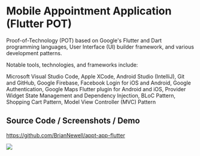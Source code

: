 # Mobile Appointment Application (Flutter POT)

Proof-of-Technology (POT) based on Google's Flutter and Dart programming languages, User Interface (UI) builder framework, and various development patterns.

Notable tools, technologies, and frameworks include:

Microsoft Visual Studio Code, Apple XCode, Android Studio (IntelliJ), Git and GitHub, Google Firebase, Facebook Login for iOS and Android, Google Authentication, Google Maps Flutter plugin for Android and iOS, Provider Widget State Management and Dependency Injection, BLoC Pattern, Shopping Cart Pattern, Model View Controller (MVC) Pattern

## Source Code / Screenshots / Demo

https://github.com/BrianNewell/appt-app-flutter

![](appt_app_demo.gif)
